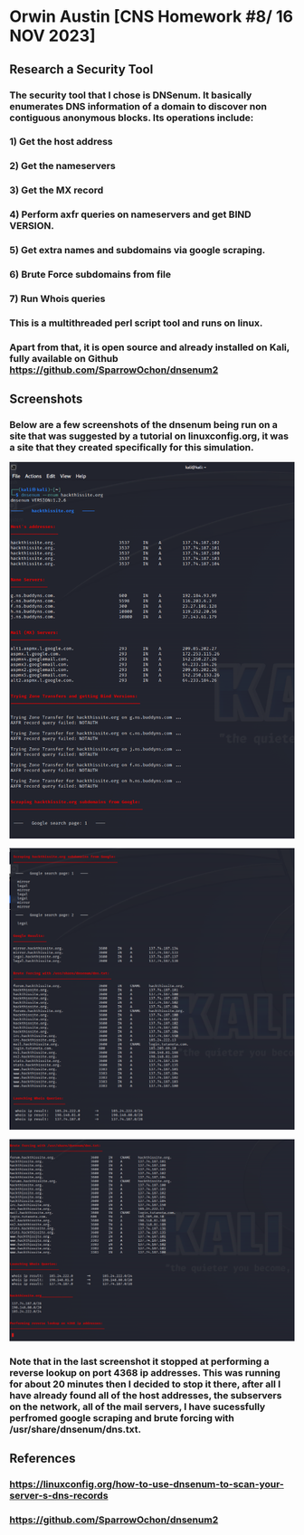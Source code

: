 
# Orwin Austin [CNS Homework #8/ 16 NOV 2023]

## Research a Security Tool
### The security tool that I chose is DNSenum. It basically enumerates DNS information of a domain to discover non contiguous anonymous blocks. Its operations include:
### 1) Get the host address
### 2) Get the nameservers
### 3) Get the MX record
### 4) Perform axfr queries on nameservers and get BIND VERSION. 
### 5) Get extra names and subdomains via google scraping.
### 6) Brute Force subdomains from file
### 7) Run Whois queries

### This is a multithreaded perl script tool and runs on linux. 
### Apart from that, it is open source and already installed on Kali, fully available on Github https://github.com/SparrowOchon/dnsenum2



## Screenshots
### Below are a few screenshots of the dnsenum being run on a site that was suggested by a tutorial on linuxconfig.org, it was a site that they created specifically for this simulation. 

![Screenshot 1](dnsenum1.png)

![Screenshot 1](dnsenum2.png)

![Screenshot 1](dnsenum3.png)

### Note that in the last screenshot it stopped at performing a reverse lookup on port 4368 ip addresses. This was running for about 20 minutes then I decided to stop it there, after all I have already found all of the host addresses, the subservers on the network, all of the mail servers, I have sucessfully perfromed google scraping and brute forcing with /usr/share/dnsenum/dns.txt.






## References

### https://linuxconfig.org/how-to-use-dnsenum-to-scan-your-server-s-dns-records
###  https://github.com/SparrowOchon/dnsenum2





